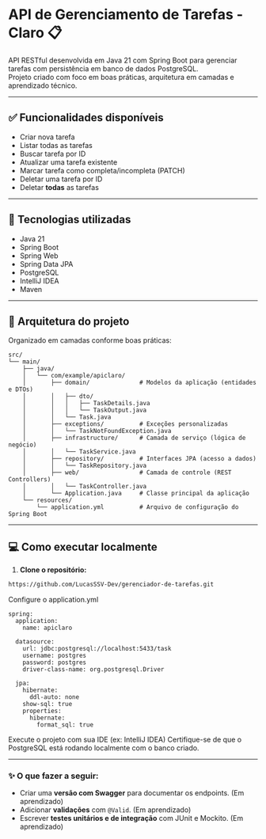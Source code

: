 # API de Gerenciamento de Tarefas - Claro 📋

API RESTful desenvolvida em Java 21 com Spring Boot para gerenciar tarefas com persistência em banco de dados PostgreSQL.  
Projeto criado com foco em boas práticas, arquitetura em camadas e aprendizado técnico.

---

## ✅ Funcionalidades disponíveis

- Criar nova tarefa
- Listar todas as tarefas
- Buscar tarefa por ID
- Atualizar uma tarefa existente
- Marcar tarefa como completa/incompleta (PATCH)
- Deletar uma tarefa por ID
- Deletar **todas** as tarefas

---

## 🚀 Tecnologias utilizadas

- Java 21  
- Spring Boot  
- Spring Web  
- Spring Data JPA  
- PostgreSQL  
- IntelliJ IDEA  
- Maven

---

## 🧠 Arquitetura do projeto

Organizado em camadas conforme boas práticas:
```
src/
└── main/
    ├── java/
    │   └── com/example/apiclaro/
    │       ├── domain/              # Modelos da aplicação (entidades e DTOs)
    │       │   ├── dto/
    │       │   │   ├── TaskDetails.java
    │       │   │   └── TaskOutput.java
    │       │   └── Task.java
    │       ├── exceptions/          # Exceções personalizadas
    │       │   └── TaskNotFoundException.java
    │       ├── infrastructure/      # Camada de serviço (lógica de negócio)
    │       │   └── TaskService.java
    │       ├── repository/          # Interfaces JPA (acesso a dados)
    │       │   └── TaskRepository.java
    │       ├── web/                 # Camada de controle (REST Controllers)
    │       │   └── TaskController.java
    │       └── Application.java     # Classe principal da aplicação
    └── resources/
        └── application.yml          # Arquivo de configuração do Spring Boot

```
---

## 💻 Como executar localmente

1. **Clone o repositório:**

```bash
https://github.com/LucasSSV-Dev/gerenciador-de-tarefas.git
```
Configure o application.yml
```
spring:
  application:
    name: apiclaro

  datasource:
    url: jdbc:postgresql://localhost:5433/task
    username: postgres
    password: postgres
    driver-class-name: org.postgresql.Driver

  jpa:
    hibernate:
      ddl-auto: none
    show-sql: true
    properties:
      hibernate:
        format_sql: true
```

Execute o projeto com sua IDE (ex: IntelliJ IDEA)
Certifique-se de que o PostgreSQL está rodando localmente com o banco criado.

---

### ✨ O que fazer a seguir:

- Criar uma **versão com Swagger** para documentar os endpoints. (Em aprendizado)
- Adicionar **validações** com `@Valid`. (Em aprendizado)
- Escrever **testes unitários e de integração** com JUnit e Mockito. (Em aprendizado)
